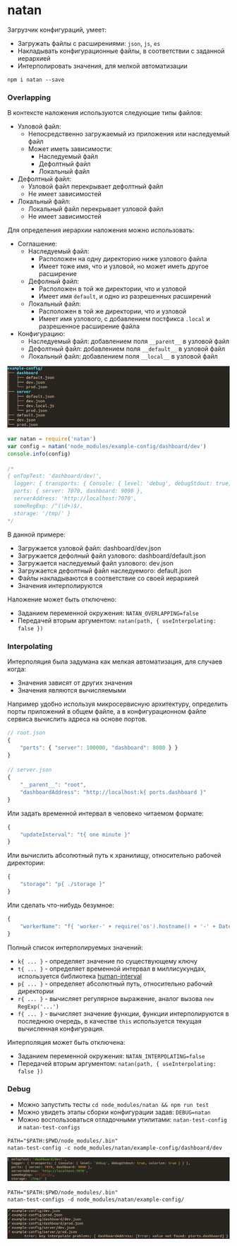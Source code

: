 # natan

Загрузчик конфигураций, умеет:
 * Загружать файлы с расширениями: `json`, `js`, `es`
 * Накладывать конфигурационные файлы, в соответствии с заданной иерархией
 * Интерполировать значения, для мелкой автоматизации

```
npm i natan --save
```

### Overlapping 

В контексте наложения используются следующие типы файлов:
 * Узловой файл:
   * Непосредственно загружаемый из приложения или наследуемый файл
   * Может иметь зависимости: 
     * Наследуемый файл
     * Дефолтный файл
     * Локальный файл 
 * Дефолтный файл:
   * Узловой файл перекрывает дефолтный файл
   * Не имеет зависимостей
 * Локальный файл:
   * Локальный файл перекрывает узловой файл
   * Не имеет зависимостей 

Для определения иерархии наложения можно использовать:
 * Соглашение:
   * Наследуемый файл:
     * Расположен на одну директорию ниже узлового файла
     * Имеет тоже имя, что и узловой, но может иметь другое расширение
   * Дефолный файл:
     * Расположен в той же директории, что и узловой 
     * Имеет имя `default`, и одно из разрешенных расширений
   * Локальный файл:
     * Расположен в той же директории, что и узловой
     * Имеет имя узлового, с добавлением постфикса `.local` и разрешенное расширение файла
  * Конфигурацию:
    * Наследуемый файл: добавлением поля `__parent__` в узловой файл
    * Дефолтный файл: добавлением поля `__default__` в узловой файл
    * Локальный файл: добавлением поля `__local__` в узловой файл 

![example-config](/accompanying-files/example-config.png)

```js
var natan = require('natan')
var config = natan('node_modules/example-config/dashboard/dev') 
console.info(config)

/*
{ onTopTest: 'dashboard/dev!',
  logger: { transports: { Console: { level: 'debug', debugStdout: true, colorize: true } } },
  ports: { server: 7070, dashboard: 9090 },
  serverAddress: 'http://localhost:7070',
  someRegExp: /^(\d+)$/,
  storage: '/tmp/' }
*/

```

В данной примере:
 * Загружается узловой файл: dashboard/dev.json
 * Загружается дефолный файл узлового: dashboard/default.json
 * Загружается наследуемый файл узлового: dev.json
 * Загружается дефолтный файл наследуемого: default.json
 * Файлы накладываются в соответствие со своей иерархией
 * Значения интерполируются

Наложение может быть отключено:
 * Заданием переменной окружения: `NATAN_OVERLAPPING=false`
 * Передачей вторым аргументом: `natan(path, { useInterpolating: false })`

### Interpolating

Интерполяция была задумана как мелкая автоматизация, для случаев когда:
 * Значения зависят от других значения 
 * Значения являются вычисляемыми 

Например удобно используя микросервисную архитектуру, определить порты приложений в общем файле, а в конфигурационном файле сервиса вычислить адреса на основе портов.

```js
// root.json
{
    "ports": { "server": 100000, "dashboard": 8080 } }
}

// server.json
{
    "__parent__": "root",
    "dashboardAddress": "http://localhost:k{ ports.dashboard }"
}
```

Или задать временной интервал в человеко читаемом формате:
```js
{
    "updateInterval": "t{ one minute }"
}
```

Или вычислить абсолютный путь к хранилищу, относительно рабочей директории:
```js
{
    "storage": "p{ ./storage }"
}
```

Или сделать что-нибудь безумное:
```js
{
    "workerName": "f{ 'worker-' + require('os').hostname() + '-' + Date.now() }" 
}
```

Полный список интерполируемых значений:
 * `k{ ... }` - определяет значение по существующему ключу
 * `t{ ... }` - определяет временной интервал в миллисукундах, используется библиотека [human-interval](https://github.com/rschmukler/human-interval)   
 * `p{ ... }` - определяет абсолютный путь, относительно рабочий директории
 * `r{ ... }` - вычисляет регулярное выражение, аналог вызова `new RegExp('...')`
 * `f{ ... }` - вычисляет значение функции, функции интерполируются в последнюю очередь, в качестве `this` используется текущая вычисленная конфигурация.

Интерполяция может быть отключена:
 * Заданием переменной окружения: `NATAN_INTERPOLATING=false`
 * Передачей вторым аргументом: `natan(path, { useInterpolating: false })`

### Debug

* Можно запустить тесты `cd node_modules/natan && npm run test`
* Можно увидеть этапы сборки конфигурации задав: `DEBUG=natan`
* Можно воспользоваться отладочными утилитами: `natan-test-config` и `natan-test-configs`

```
PATH="$PATH:$PWD/node_modules/.bin"
natan-test-config -c node_modules/natan/example-config/dashboard/dev
```

![natan-test-config](/accompanying-files/natan-test-config.png)

```
PATH="$PATH:$PWD/node_modules/.bin"
natan-test-configs -d node_modules/natan/example-config/
```

![natan-test-configs](/accompanying-files/natan-test-configs.png)
